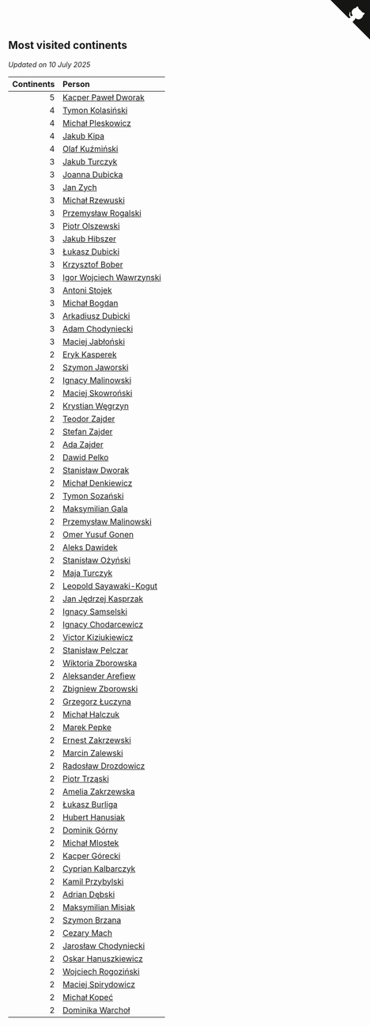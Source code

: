 ## Most visited continents

*Updated on 10 July 2025*

| Continents | Person |
| ---: | :--- |
| 5 | [Kacper Paweł Dworak](https://www.worldcubeassociation.org/persons/2020DWOR01) |
| 4 | [Tymon Kolasiński](https://www.worldcubeassociation.org/persons/2016KOLA02) |
| 4 | [Michał Pleskowicz](https://www.worldcubeassociation.org/persons/2009PLES01) |
| 4 | [Jakub Kipa](https://www.worldcubeassociation.org/persons/2010KIPA01) |
| 4 | [Olaf Kuźmiński](https://www.worldcubeassociation.org/persons/2018KUZM02) |
| 3 | [Jakub Turczyk](https://www.worldcubeassociation.org/persons/2022TURC02) |
| 3 | [Joanna Dubicka](https://www.worldcubeassociation.org/persons/2018DUBI04) |
| 3 | [Jan Zych](https://www.worldcubeassociation.org/persons/2014ZYCH01) |
| 3 | [Michał Rzewuski](https://www.worldcubeassociation.org/persons/2014RZEW01) |
| 3 | [Przemysław Rogalski](https://www.worldcubeassociation.org/persons/2013ROGA02) |
| 3 | [Piotr Olszewski](https://www.worldcubeassociation.org/persons/2013OLSZ02) |
| 3 | [Jakub Hibszer](https://www.worldcubeassociation.org/persons/2018HIBS01) |
| 3 | [Łukasz Dubicki](https://www.worldcubeassociation.org/persons/2018DUBI01) |
| 3 | [Krzysztof Bober](https://www.worldcubeassociation.org/persons/2013BOBE01) |
| 3 | [Igor Wojciech Wawrzynski](https://www.worldcubeassociation.org/persons/2019WAWR01) |
| 3 | [Antoni Stojek](https://www.worldcubeassociation.org/persons/2022STOJ03) |
| 3 | [Michał Bogdan](https://www.worldcubeassociation.org/persons/2012BOGD01) |
| 3 | [Arkadiusz Dubicki](https://www.worldcubeassociation.org/persons/2023DUBI01) |
| 3 | [Adam Chodyniecki](https://www.worldcubeassociation.org/persons/2017CHOD02) |
| 3 | [Maciej Jabłoński](https://www.worldcubeassociation.org/persons/2017JABL01) |
| 2 | [Eryk Kasperek](https://www.worldcubeassociation.org/persons/2021KASP01) |
| 2 | [Szymon Jaworski](https://www.worldcubeassociation.org/persons/2021JAWO01) |
| 2 | [Ignacy Malinowski](https://www.worldcubeassociation.org/persons/2021MALI02) |
| 2 | [Maciej Skowroński](https://www.worldcubeassociation.org/persons/2021SKOW01) |
| 2 | [Krystian Węgrzyn](https://www.worldcubeassociation.org/persons/2021WEGR01) |
| 2 | [Teodor Zajder](https://www.worldcubeassociation.org/persons/2021ZAJD03) |
| 2 | [Stefan Zajder](https://www.worldcubeassociation.org/persons/2021ZAJD02) |
| 2 | [Ada Zajder](https://www.worldcubeassociation.org/persons/2021ZAJD01) |
| 2 | [Dawid Pelko](https://www.worldcubeassociation.org/persons/2024PELK01) |
| 2 | [Stanisław Dworak](https://www.worldcubeassociation.org/persons/2021DWOR01) |
| 2 | [Michał Denkiewicz](https://www.worldcubeassociation.org/persons/2021DENK01) |
| 2 | [Tymon Sozański](https://www.worldcubeassociation.org/persons/2022SOZA01) |
| 2 | [Maksymilian Gala](https://www.worldcubeassociation.org/persons/2022GALA01) |
| 2 | [Przemysław Malinowski](https://www.worldcubeassociation.org/persons/2022MALI01) |
| 2 | [Omer Yusuf Gonen](https://www.worldcubeassociation.org/persons/2022GONE01) |
| 2 | [Aleks Dawidek](https://www.worldcubeassociation.org/persons/2022DAWI01) |
| 2 | [Stanisław Ożyński](https://www.worldcubeassociation.org/persons/2022OZYN01) |
| 2 | [Maja Turczyk](https://www.worldcubeassociation.org/persons/2022TURC05) |
| 2 | [Leopold Sayawaki-Kogut](https://www.worldcubeassociation.org/persons/2022SAYA01) |
| 2 | [Jan Jędrzej Kasprzak](https://www.worldcubeassociation.org/persons/2022KASP03) |
| 2 | [Ignacy Samselski](https://www.worldcubeassociation.org/persons/2022SAMS03) |
| 2 | [Ignacy Chodarcewicz](https://www.worldcubeassociation.org/persons/2023CHOD04) |
| 2 | [Victor Kiziukiewicz](https://www.worldcubeassociation.org/persons/2023KIZI01) |
| 2 | [Stanisław Pelczar](https://www.worldcubeassociation.org/persons/2023PELC01) |
| 2 | [Wiktoria Zborowska](https://www.worldcubeassociation.org/persons/2003ZBOR01) |
| 2 | [Aleksander Arefiew](https://www.worldcubeassociation.org/persons/2016AREF01) |
| 2 | [Zbigniew Zborowski](https://www.worldcubeassociation.org/persons/2003ZBOR02) |
| 2 | [Grzegorz Łuczyna](https://www.worldcubeassociation.org/persons/2005LUCZ01) |
| 2 | [Michał Halczuk](https://www.worldcubeassociation.org/persons/2006HALC01) |
| 2 | [Marek Pepke](https://www.worldcubeassociation.org/persons/2008PEPK01) |
| 2 | [Ernest Zakrzewski](https://www.worldcubeassociation.org/persons/2011ZAKR01) |
| 2 | [Marcin Zalewski](https://www.worldcubeassociation.org/persons/2011ZALE02) |
| 2 | [Radosław Drozdowicz](https://www.worldcubeassociation.org/persons/2012DROZ02) |
| 2 | [Piotr Trząski](https://www.worldcubeassociation.org/persons/2012TRZA01) |
| 2 | [Amelia Zakrzewska](https://www.worldcubeassociation.org/persons/2012ZAKR01) |
| 2 | [Łukasz Burliga](https://www.worldcubeassociation.org/persons/2013BURL01) |
| 2 | [Hubert Hanusiak](https://www.worldcubeassociation.org/persons/2013HANU01) |
| 2 | [Dominik Górny](https://www.worldcubeassociation.org/persons/2015GORN01) |
| 2 | [Michał Mlostek](https://www.worldcubeassociation.org/persons/2015MLOS01) |
| 2 | [Kacper Górecki](https://www.worldcubeassociation.org/persons/2021GORE01) |
| 2 | [Cyprian Kalbarczyk](https://www.worldcubeassociation.org/persons/2016KALB01) |
| 2 | [Kamil Przybylski](https://www.worldcubeassociation.org/persons/2016PRZY01) |
| 2 | [Adrian Dębski](https://www.worldcubeassociation.org/persons/2017DEBS01) |
| 2 | [Maksymilian Misiak](https://www.worldcubeassociation.org/persons/2017MISI01) |
| 2 | [Szymon Brzana](https://www.worldcubeassociation.org/persons/2017BRZA01) |
| 2 | [Cezary Mach](https://www.worldcubeassociation.org/persons/2018MACH04) |
| 2 | [Jarosław Chodyniecki](https://www.worldcubeassociation.org/persons/2018CHOD01) |
| 2 | [Oskar Hanuszkiewicz](https://www.worldcubeassociation.org/persons/2018HANU02) |
| 2 | [Wojciech Rogoziński](https://www.worldcubeassociation.org/persons/2019ROGO04) |
| 2 | [Maciej Spirydowicz](https://www.worldcubeassociation.org/persons/2020SPIR01) |
| 2 | [Michał Kopeć](https://www.worldcubeassociation.org/persons/2020KOPE01) |
| 2 | [Dominika Warchoł](https://www.worldcubeassociation.org/persons/2021WARC01) |


<a href="https://github.com/noeruchangd/wca_statistics_vn" class="github-corner" aria-label="View source on Github"><svg width="80" height="80" viewBox="0 0 250 250" style="fill:#151513; color:#fff; position: absolute; top: 0; border: 0; right: 0;" aria-hidden="true"><path d="M0,0 L115,115 L130,115 L142,142 L250,250 L250,0 Z"></path><path d="M128.3,109.0 C113.8,99.7 119.0,89.6 119.0,89.6 C122.0,82.7 120.5,78.6 120.5,78.6 C119.2,72.0 123.4,76.3 123.4,76.3 C127.3,80.9 125.5,87.3 125.5,87.3 C122.9,97.6 130.6,101.9 134.4,103.2" fill="currentColor" style="transform-origin: 130px 106px;" class="octo-arm"></path><path d="M115.0,115.0 C114.9,115.1 118.7,116.5 119.8,115.4 L133.7,101.6 C136.9,99.2 139.9,98.4 142.2,98.6 C133.8,88.0 127.5,74.4 143.8,58.0 C148.5,53.4 154.0,51.2 159.7,51.0 C160.3,49.4 163.2,43.6 171.4,40.1 C171.4,40.1 176.1,42.5 178.8,56.2 C183.1,58.6 187.2,61.8 190.9,65.4 C194.5,69.0 197.7,73.2 200.1,77.6 C213.8,80.2 216.3,84.9 216.3,84.9 C212.7,93.1 206.9,96.0 205.4,96.6 C205.1,102.4 203.0,107.8 198.3,112.5 C181.9,128.9 168.3,122.5 157.7,114.1 C157.9,116.9 156.7,120.9 152.7,124.9 L141.0,136.5 C139.8,137.7 141.6,141.9 141.8,141.8 Z" fill="currentColor" class="octo-body"></path></svg></a><style>.github-corner:hover .octo-arm{animation:octocat-wave 560ms ease-in-out}@keyframes octocat-wave{0%,100%{transform:rotate(0)}20%,60%{transform:rotate(-25deg)}40%,80%{transform:rotate(10deg)}}@media (max-width:500px){.github-corner:hover .octo-arm{animation:none}.github-corner .octo-arm{animation:octocat-wave 560ms ease-in-out}}</style>
